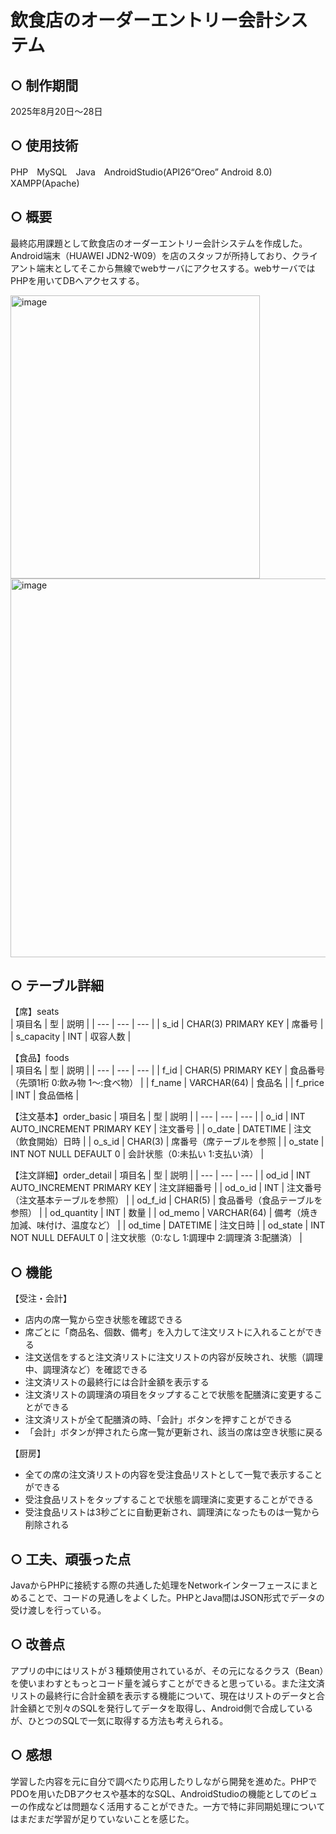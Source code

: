 # 飲食店のオーダーエントリー会計システム
## ○ 制作期間
2025年8月20日～28日
## ○ 使用技術
PHP　MySQL　Java　AndroidStudio(API26“Oreo” Android 8.0)　XAMPP(Apache)
## ○ 概要
最終応用課題として飲食店のオーダーエントリー会計システムを作成した。Android端末（HUAWEI JDN2-W09）を店のスタッフが所持しており、クライアント端末としてそこから無線でwebサーバにアクセスする。webサーバではPHPを用いてDBへアクセスする。  

<img width="399" height="453" alt="image" src="https://github.com/user-attachments/assets/b7def1b7-a50e-4900-b0c8-31af6fc8b521" />
<img width="586" height="606" alt="image" src="https://github.com/user-attachments/assets/c253745b-1c82-486d-adb9-bfaf7072fdea" />

## ○ テーブル詳細
【席】seats  
| 項目名 | 型 | 説明 |
| --- | --- | --- |
| s_id | CHAR(3) PRIMARY KEY | 席番号 |
| s_capacity | INT | 収容人数 |

【食品】foods  
| 項目名 | 型 | 説明 |
| --- | --- | --- |
| f_id | CHAR(5) PRIMARY KEY | 食品番号（先頭1桁 0:飲み物 1～:食べ物） |
| f_name | VARCHAR(64) | 食品名 |
| f_price | INT | 食品価格 |

【注文基本】order_basic
| 項目名 | 型 | 説明 |
| --- | --- | --- |
| o_id | INT AUTO_INCREMENT PRIMARY KEY | 注文番号 |
| o_date | DATETIME | 注文（飲食開始）日時 |
| o_s_id | CHAR(3) | 席番号（席テーブルを参照 |
| o_state | INT NOT NULL DEFAULT 0 | 会計状態（0:未払い 1:支払い済） |

【注文詳細】order_detail
| 項目名 | 型 | 説明 |
| --- | --- | --- |
| od_id | INT AUTO_INCREMENT PRIMARY KEY | 注文詳細番号 |
| od_o_id | INT | 注文番号（注文基本テーブルを参照） |
| od_f_id | CHAR(5) | 食品番号（食品テーブルを参照） |
| od_quantity | INT | 数量 |
| od_memo | VARCHAR(64) | 備考（焼き加減、味付け、温度など） |
| od_time | DATETIME | 注文日時 |
| od_state | INT NOT NULL DEFAULT 0 | 注文状態（0:なし 1:調理中 2:調理済 3:配膳済） |

## ○ 機能
【受注・会計】
+ 店内の席一覧から空き状態を確認できる
+ 席ごとに「商品名、個数、備考」を入力して注文リストに入れることができる
+ 注文送信をすると注文済リストに注文リストの内容が反映され、状態（調理中、調理済など）を確認できる
+ 注文済リストの最終行には合計金額を表示する
+ 注文済リストの調理済の項目をタップすることで状態を配膳済に変更することができる
+ 注文済リストが全て配膳済の時、「会計」ボタンを押すことができる
+ 「会計」ボタンが押されたら席一覧が更新され、該当の席は空き状態に戻る

【厨房】
+ 全ての席の注文済リストの内容を受注食品リストとして一覧で表示することができる
+ 受注食品リストをタップすることで状態を調理済に変更することができる
+ 受注食品リストは3秒ごとに自動更新され、調理済になったものは一覧から削除される

## ○ 工夫、頑張った点
JavaからPHPに接続する際の共通した処理をNetworkインターフェースにまとめることで、コードの見通しをよくした。PHPとJava間はJSON形式でデータの受け渡しを行っている。

## ○ 改善点
アプリの中にはリストが３種類使用されているが、その元になるクラス（Bean）を使いまわすともっとコード量を減らすことができると思っている。また注文済リストの最終行に合計金額を表示する機能について、現在はリストのデータと合計金額とで別々のSQLを発行してデータを取得し、Android側で合成しているが、ひとつのSQLで一気に取得する方法も考えられる。

## ○ 感想
学習した内容を元に自分で調べたり応用したりしながら開発を進めた。PHPでPDOを用いたDBアクセスや基本的なSQL、AndroidStudioの機能としてのビューの作成などは問題なく活用することができた。一方で特に非同期処理についてはまだまだ学習が足りていないことを感じた。

